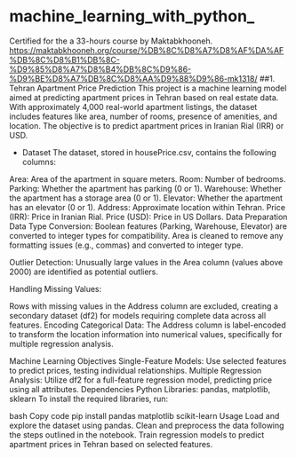 # machine_learning_with_python_
Certified for the a 33-hours course by Maktabkhooneh. https://maktabkhooneh.org/course/%DB%8C%D8%A7%D8%AF%DA%AF%DB%8C%D8%B1%DB%8C-%D9%85%D8%A7%D8%B4%DB%8C%D9%86-%D9%BE%D8%A7%DB%8C%D8%AA%D9%88%D9%86-mk1318/
##1. Tehran Apartment Price Prediction
This project is a machine learning model aimed at predicting apartment prices in Tehran based on real estate data. With approximately 4,000 real-world apartment listings, the dataset includes features like area, number of rooms, presence of amenities, and location. The objective is to predict apartment prices in Iranian Rial (IRR) or USD.

* Dataset
The dataset, stored in housePrice.csv, contains the following columns:

Area: Area of the apartment in square meters.
Room: Number of bedrooms.
Parking: Whether the apartment has parking (0 or 1).
Warehouse: Whether the apartment has a storage area (0 or 1).
Elevator: Whether the apartment has an elevator (0 or 1).
Address: Approximate location within Tehran.
Price (IRR): Price in Iranian Rial.
Price (USD): Price in US Dollars.
Data Preparation
Data Type Conversion: Boolean features (Parking, Warehouse, Elevator) are converted to integer types for compatibility. Area is cleaned to remove any formatting issues (e.g., commas) and converted to integer type.

Outlier Detection: Unusually large values in the Area column (values above 2000) are identified as potential outliers.

Handling Missing Values:

Rows with missing values in the Address column are excluded, creating a secondary dataset (df2) for models requiring complete data across all features.
Encoding Categorical Data: The Address column is label-encoded to transform the location information into numerical values, specifically for multiple regression analysis.

Machine Learning Objectives
Single-Feature Models: Use selected features to predict prices, testing individual relationships.
Multiple Regression Analysis: Utilize df2 for a full-feature regression model, predicting price using all attributes.
Dependencies
Python Libraries: pandas, matplotlib, sklearn
To install the required libraries, run:

bash
Copy code
pip install pandas matplotlib scikit-learn
Usage
Load and explore the dataset using pandas.
Clean and preprocess the data following the steps outlined in the notebook.
Train regression models to predict apartment prices in Tehran based on selected features.
